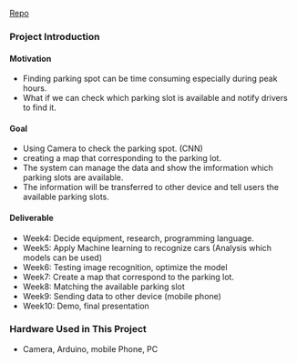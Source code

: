 [Repo](https://github.com/MenghuaXie/MenghuaXie) 
  ### Project Introduction 
  
  #### Motivation 
  
  * Finding parking spot can be time consuming especially during peak hours. 
  * What if we can check which parking slot is available and notify drivers to find it. 
  
   #### Goal 
  * Using Camera to check the parking spot. (CNN)  
  * creating a map that corresponding to the parking lot. 
  * The system can manage the data and show the imformation which parking slots are available. 
  * The information will be transferred to other device and tell users the available parking slots. 
  
   #### Deliverable 
  * Week4: Decide equipment, research, programming language. 
  * Week5: Apply Machine learning to recognize cars (Analysis which models can be used) 
  * Week6: Testing image recognition, optimize the model  
  * Week7: Create a map that correspond to the parking lot. 
  * Week8: Matching the available parking slot 
  * Week9: Sending data to other device (mobile phone) 
  * Week10: Demo, final presentation 
  
   ### Hardware Used in This Project 
  * Camera, Arduino, mobile Phone, PC 
